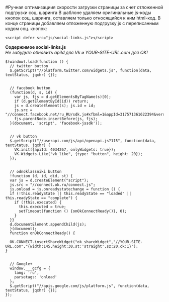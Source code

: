 #Ручная оптимизациия скорости загрузки страницы за счет отложенной подгрузки соц. шаринга
В шаблоне удаляем оригинальные js-коды кнопок соц. шаринга, оставляем только относящийся к ним html-код.
В конце страницы добавляем отложенную подгрузку js с переписанным кодом соц. кнопок:
```
<script defer src="js/social-links.js"></script>
```

**Содержимое social-links.js**  
_Не забудьте обновить apiId для Vk и YOUR-SITE-URL.com для OK!_
```
$(window).load(function () {
  // twitter button
  $.getScript("//platform.twitter.com/widgets.js", function(data, textStatus, jqxhr) {});


  // facebook button
  (function(d, s, id) {
    var js, fjs = d.getElementsByTagName(s)[0];
    if (d.getElementById(id)) return;
    js = d.createElement(s); js.id = id;
    js.src = "//connect.facebook.net/ru_RU/sdk.js#xfbml=1&appId=317571361622394&version=v2.0";
    fjs.parentNode.insertBefore(js, fjs);
  }(document, 'script', 'facebook-jssdk'));
          

  // vk button
  $.getScript("//userapi.com/js/api/openapi.js?115", function(data, textStatus, jqxhr) {
    VK.init({apiId: 4034267, onlyWidgets: true});
    VK.Widgets.Like("vk_like", {type: "button", height: 20});
  });
        

  // odnoklassniki button
  !function (d, id, did, st) {
  var js = d.createElement("script");
  js.src = "//connect.ok.ru/connect.js";
  js.onload = js.onreadystatechange = function () {
  if (!this.readyState || this.readyState == "loaded" || this.readyState == "complete") {
    if (!this.executed) {
      this.executed = true;
      setTimeout(function () {onOkConnectReady()}, 0);
    }
  }}
  d.documentElement.appendChild(js);
  }(document);
  function onOkConnectReady() {

  OK.CONNECT.insertShareWidget("ok_shareWidget","//YOUR-SITE-URL.com","{width:145,height:30,st:'straight',sz:20,ck:1}");
}


  // Google+
  window.___gcfg = {
    lang: 'ru',
    parsetags: 'onload'
  };
  $.getScript("//apis.google.com/js/platform.js", function(data, textStatus, jqxhr) {});
});
```
